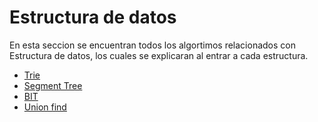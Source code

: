 # Estructura de datos
En esta seccion se encuentran todos los algortimos relacionados con Estructura de datos, los cuales se explicaran al entrar a cada estructura.
* [Trie](Trie)
* [Segment Tree](Segment_Tree)
* [BIT](BIT)
* [Union find](Union_Find)

